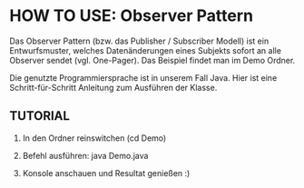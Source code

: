 # HOW TO USE: Observer Pattern

Das Observer Pattern (bzw. das Publisher / Subscriber Modell) ist ein Entwurfsmuster, welches Datenänderungen eines Subjekts sofort an alle Observer sendet (vgl. One-Pager). Das Beispiel findet man im Demo Ordner.

Die genutzte Programmiersprache ist in unserem Fall Java. Hier ist eine Schritt-für-Schritt Anleitung zum Ausführen der Klasse.

## TUTORIAL

1. In den Ordner reinswitchen (cd Demo)

2. Befehl ausführen: java Demo.java

3. Konsole anschauen und Resultat genießen :)
